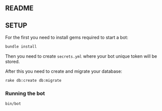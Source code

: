 ## README
  

## SETUP
For the first you need to install gems required to start a bot:

```sh
bundle install
```

Then you need to create `secrets.yml` where your bot unique token will be stored.

After this you need to create and migrate your database:

```sh
rake db:create db:migrate
```

### Running the bot
```sh
bin/bot
```